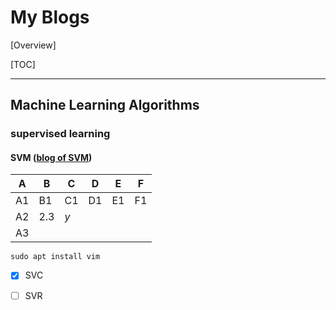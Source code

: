 # My Blogs

[Overview]

[TOC]

---

## Machine Learning Algorithms

### supervised learning

#### SVM ([blog of SVM](./post/svm/svm.html))


| A    | B    | C    | D    | E    | F    |
| ---- | ---- | ---- | ---- | ---- | ---- |
| A1   | B1   | C1   | D1   | E1   | F1   |
| A2   | 2.3  | $y$  |      |      |      |
| A3   |      |      |      |      |      |

`sudo apt install vim`

- [x] SVC

- [ ] SVR

  
